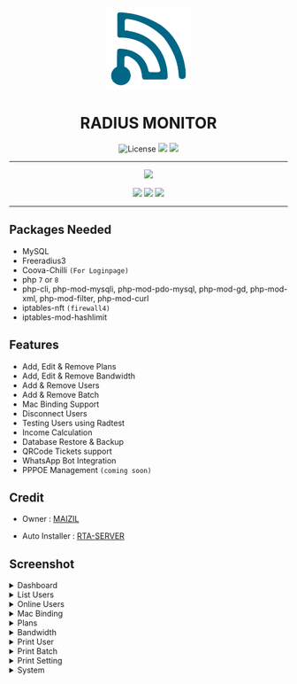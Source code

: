 <div align="center">
  <img src="screenshot/logo.svg" alt="logo" width="150">
  <h1>RADIUS MONITOR</h1>
</div>

<div align="center">
  <img alt="License" src="https://img.shields.io/github/license/Maizil41/RadiusMonitor?style=for-the-badge&logo=github">
  <a target="_blank" href="https://github.com/Maizil41/RadiusMonitor/releases"><img src="https://img.shields.io/badge/Version-2.6--beta-blue?style=for-the-badge&logo=github"></a>
  <a target="_blank" href="https://github.com/Maizil41/RadiusMonitor/releases"><img src="https://img.shields.io/github/downloads/Maizil41/RadiusMonitor/total?style=for-the-badge&logo=github"></a>
</div>
<hr/>

<p align="center">
<a href="https://saweria.co/mutiarawrt"><img src="https://img.shields.io/badge/Donation-FFAE00?style=for-the-badge&logo=ko-fi&logoColor=white"></a>
  
<p align="center">
<a href="https://t.me/mutiarawrt"><img src="https://img.shields.io/badge/Telegram--Channel-2CA5E0?style=for-the-badge&logo=telegram&logoColor=white"></a>
<a href="https://www.youtube.com/@mutiara-wrt"><img src="https://img.shields.io/badge/Youtube--Channel-e02c2c?style=for-the-badge&logo=youtube&logoColor=white"></a>
<a href="https://t.me/mutiara_wrt"><img src="https://img.shields.io/badge/Telegram--Groups-2CA5E0?style=for-the-badge&logo=telegram&logoColor=white"></a>
</p>
<hr/>

Packages Needed
---
- MySQL
- Freeradius3
- Coova-Chilli `(For Loginpage)`
- php `7` or `8`
- php-cli, php-mod-mysqli, php-mod-pdo-mysql, php-mod-gd, php-mod-xml, php-mod-filter, php-mod-curl
- iptables-nft `(firewall4)`
- iptables-mod-hashlimit

Features
---
- Add, Edit & Remove Plans
- Add, Edit & Remove Bandwidth
- Add & Remove Users
- Add & Remove Batch
- Mac Binding Support
- Disconnect Users
- Testing Users using Radtest
- Income Calculation
- Database Restore & Backup
- QRCode Tickets support
- WhatsApp Bot Integration
- PPPOE Management `(coming soon)`

Credit
---
<ul>
  <li>Owner : <a href="https://github.com/maizil41" target="_blank">MAIZIL</a></li>
</ul>

<ul>
  <li>Auto Installer : <a href="https://github.com/rtaserver" target="_blank">RTA-SERVER</a></li>
</ul>

Screenshot
---
<details><summary>Dashboard</summary>
 <p>
  <img src="screenshot/dashboard.png" alt="dashboard">
 </p>
</details>

<details><summary>List Users</summary>
 <p>
  <img src="screenshot/list_user.png" alt="list_user">
 </p>
</details>

<details><summary>Online Users</summary>
 <p>
  <img src="screenshot/online_user.png" alt="online_user">
 </p>
</details>

<details><summary>Mac Binding</summary>
 <p>
  <img src="screenshot/mac_binding.png" alt="mac_binding">
 </p>
</details>

<details><summary>Plans</summary>
 <p>
  <img src="screenshot/plans.png" alt="plans">
 </p>
</details>

<details><summary>Bandwidth</summary>
 <p>
  <img src="screenshot/bandwidth.png" alt="bandwidth">
 </p>
</details>

<details><summary>Print User</summary>
 <p>
  <img src="screenshot/print_user.png" alt="print_user">
 </p>
</details>

<details><summary>Print Batch</summary>
 <p>
  <img src="screenshot/print_batch.png" alt="print_batch">
 </p>
</details>

<details><summary>Print Setting</summary>
 <p>
  <img src="screenshot/print_setting.png" alt="print_setting">
 </p>
</details>

<details><summary>System</summary>
 <p>
  <img src="screenshot/system.png" alt="system">
 </p>
</details>


